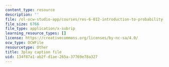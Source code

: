 ```yaml
---
content_type: resource
description: ''
file: /ol-ocw-studio-app/courses/res-6-012-introduction-to-probability-spring-2018/134f87a1ab2fd1ae265a37769e78a327_k9f0N3ADvdM.srt
file_size: 6766
file_type: application/x-subrip
learning_resource_types: []
license: https://creativecommons.org/licenses/by-nc-sa/4.0/
ocw_type: OCWFile
resourcetype: Other
title: 3play caption file
uid: 134f87a1-ab2f-d1ae-265a-37769e78a327
---
```


